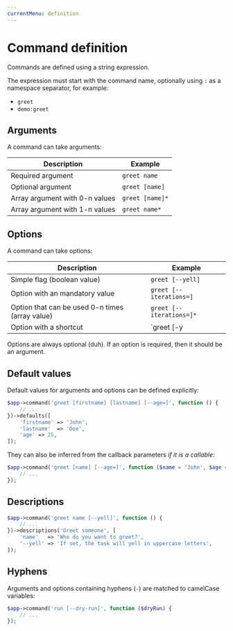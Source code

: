 ```yaml
---
currentMenu: definition
---
```

# Command definition

Commands are defined using a string expression.

The expression must start with the command name, optionally using `:` as a namespace separator, for example:

- `greet`
- `demo:greet`

## Arguments

A command can take arguments:

| Description                    | Example         |
|--------------------------------|-----------------|
| Required argument              | `greet name`    |
| Optional argument              | `greet [name]`  |
| Array argument with 0-n values | `greet [name]*` |
| Array argument with 1-n values | `greet name*`   |

## Options

A command can take options:

| Description                                     | Example                  |
|-------------------------------------------------|--------------------------|
| Simple flag (boolean value)                     | `greet [--yell]`         |
| Option with an mandatory value                  | `greet [--iterations=]`  |
| Option that can be used 0-n times (array value) | `greet [--iterations=]*` |
| Option with a shortcut                          | `greet [-y|--yell]`      |

Options are always optional (duh). If an option is required, then it should be an argument.

## Default values

Default values for arguments and options can be defined explicitly:

```php
$app->command('greet [firstname] [lastname] [--age=]', function () {
    // ...
})->defaults([
    'firstname' => 'John',
    'lastname'  => 'Doe',
    'age' => 25,
]);
```

They can also be inferred from the callback parameters *if it is a callable*:

```php
$app->command('greet [name] [--age=]', function ($name = 'John', $age = 25) {
    // ...
});
```

## Descriptions

```php
$app->command('greet name [--yell]', function () {
    // ...
})->descriptions('Greet someone', [
    'name'   => 'Who do you want to greet?',
    '--yell' => 'If set, the task will yell in uppercase letters',
]);
```

## Hyphens

Arguments and options containing hyphens (`-`) are matched to camelCase variables:

```php
$app->command('run [--dry-run]', function ($dryRun) {
    // ...
});
```
